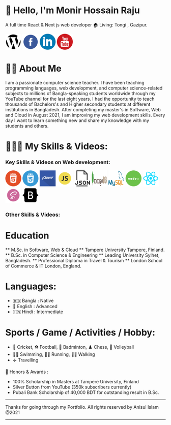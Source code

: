 #  👋 Hello, I'm Monir Hossain Raju 

A full time React & Next js web developer
🏠 Living: Tongi , Gazipur.

<a href="https://website.com" title="website" terget="_blank"><img src="website.svg" alt="Alt text" width="50" height="50"></a>
<a href="https://facebook" alt="facebook link" terget="_blank"><img src="facebook.svg" alt="Alt text" width="50" height="50"></a>
<a href="https://linkedin.com" alt="linkedin profile"  terget="_blank"><img src="linkedin.svg" alt="Alt text" width="50" height="50"></a>
<a href="https://youtube.com" alt="youtube channel" terget="_blank"><img src="youtube.svg" alt="Alt text" width="50" height="50"></a>

# 👨‍🏫   About Me
I am a passionate computer science teacher. I have been teaching programming languages, web development, and computer science-related subjects to millions of Bangla-speaking students worldwide through my YouTube channel for the last eight years. I had the opportunity to teach thousands of Bachelors's and Higher secondary students at different institutions in Bangladesh. After completing my master's in Software, Web and Cloud in August 2021, I am improving my web development skills. Every day I want to learn something new and share my knowledge with my students and others.

# 👨🏽‍💻   My Skills & Videos:
### Key Skills & Videos on Web development: ###
<a href="https://youtube.com" title="html" terget="_blank"><img src="html5.svg" width="50" height="50"></a>
<a href="https://youtube.com" title="css3" terget="_blank"><img src="css3.svg" width="50" height="50"></a>
<a href="https://youtube.com" title="jquery" terget="_blank"><img src="jquery.svg" width="50" height="50"></a>
<a href="https://youtube.com" title="js" terget="_blank"><img src="js.svg" width="50" height="50"></a>
<a href="https://youtube.com" title="json" terget="_blank"><img src="json.svg" width="50" height="50"></a>
<a href="https://youtube.com" title="mongodb" terget="_blank"><img src="mongodb.svg" width="50" height="50"></a>
<a href="https://youtube.com" title="mysql" terget="_blank"><img src="mysql.svg" width="50" height="50"></a>
<a href="https://youtube.com" title="node" terget="_blank"><img src="node.svg" width="50" height="50"></a>
<a href="https://youtube.com" title="react" terget="_blank"><img src="react.svg" width="50" height="50"></a>
<a href="https://youtube.com" title="sass" terget="_blank"><img src="sass.svg" width="50" height="50"></a>
<a href="https://youtube.com" title="bootstrap" terget="_blank"><img src="bootstrap.svg" width="50" height="50"></a>

### Other Skills & Videos: ###



# Education
** M.Sc. in Software, Web & Cloud **
Tampere University
Tampere, Finland.
** B.Sc. in Computer Science & Engineering **
Leading University
Sylhet, Bangladesh.
** Professional Diploma in Travel & Tourism **
London School of Commerce & IT
London, England.

#  Languages:
-  🇧🇩 Bangla : Native
-  🏴󠁧󠁢󠁥󠁮󠁧󠁿 English : Advanced
-  🇮🇳 Hindi : Intermediate

#   Sports / Game / Activities / Hobby:
-  🏏 Cricket, ⚽ Football, 🏸 Badminton, ♟️ Chess, 🏐 Volleyball
-  🏊‍♂️ Swimming, 🏃‍♂️ Running, 🚶‍♂️ Walking
-  ✈️ Travelling

🏅 Honors & Awards :
-  100% Scholarship in Masters at Tampere University, Finland
-  Silver Button from YouTube (350k subscribers currently)
-  Pubali Bank Scholarship of 40,000 BDT for outstanding result in B.Sc.

<hr>
Thanks for going through my Portfolio. All rights reserved by Anisul Islam @2021
<hr>
